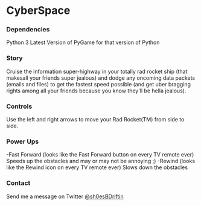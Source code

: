 # CyberSpace

### Dependencies
Python 3
Latest Version of PyGame for that version of Python

### Story
Cruise the information super-highway in your totally rad rocket ship (that makesall your friends super jealous) and dodge any oncoming data packets (emails and files) to get the fastest speed possible (and get uber bragging rights among all your friends because you know they'll be hella jealous).

### Controls
Use the left and right arrows to move your Rad Rocket(TM) from side to side.

### Power Ups
-Fast Forward (looks like the Fast Forward button on every TV remote ever)
 Speeds up the obstacles and may or may not be annoying ;)
-Rewind (looks like the Rewind icon on every TV remote ever)
 Slows down the obstacles

### Contact
Send me a message on Twitter [@sh0esBDriftin](https://twitter.com/sh0esbdriftin)

